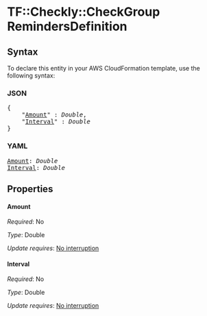 # TF::Checkly::CheckGroup RemindersDefinition

## Syntax

To declare this entity in your AWS CloudFormation template, use the following syntax:

### JSON

<pre>
{
    "<a href="#amount" title="Amount">Amount</a>" : <i>Double</i>,
    "<a href="#interval" title="Interval">Interval</a>" : <i>Double</i>
}
</pre>

### YAML

<pre>
<a href="#amount" title="Amount">Amount</a>: <i>Double</i>
<a href="#interval" title="Interval">Interval</a>: <i>Double</i>
</pre>

## Properties

#### Amount

_Required_: No

_Type_: Double

_Update requires_: [No interruption](https://docs.aws.amazon.com/AWSCloudFormation/latest/UserGuide/using-cfn-updating-stacks-update-behaviors.html#update-no-interrupt)

#### Interval

_Required_: No

_Type_: Double

_Update requires_: [No interruption](https://docs.aws.amazon.com/AWSCloudFormation/latest/UserGuide/using-cfn-updating-stacks-update-behaviors.html#update-no-interrupt)

